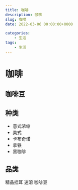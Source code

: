 ```yaml
---
title: 咖啡
description: 咖啡
slug: 咖啡
date: 2022-03-06 00:00:00+0000

categories:
    - 生活
tags:
    - 生活
---
```


# 咖啡
## 咖啡豆
## 种类

- 意式浓缩
- 美式
- 卡布奇诺
- 拿铁
- 黑咖啡

## 品类

精品挂耳
速溶
咖啡豆



